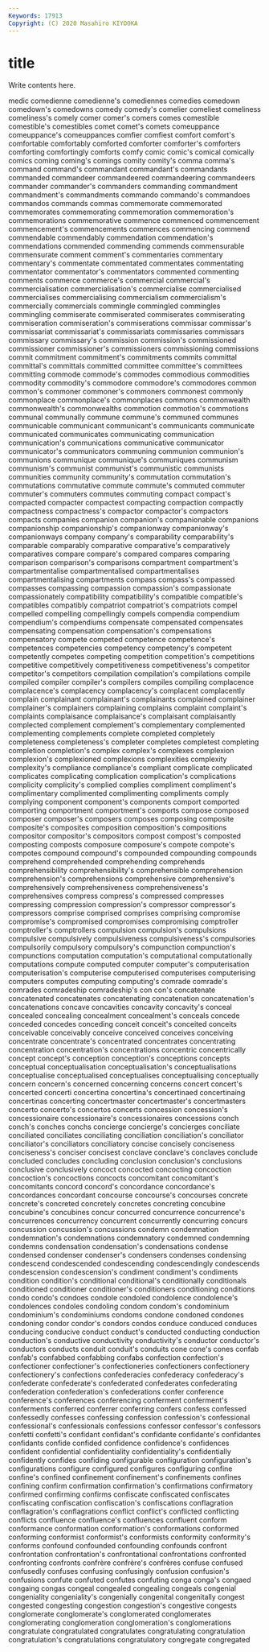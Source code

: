 ```yaml
---
Keywords: 17913
Copyright: (C) 2020 Masahiro KIYOOKA
---
```


# title

Write contents here.

medic comedienne comedienne's comediennes comedies comedown comedown's comedowns comedy comedy's
comelier comeliest comeliness comeliness's comely comer comer's comers comes comestible
comestible's comestibles comet comet's comets comeuppance comeuppance's comeuppances comfier comfiest
comfort comfort's comfortable comfortably comforted comforter comforter's comforters comforting comfortingly
comforts comfy comic comic's comical comically comics coming coming's comings
comity comity's comma comma's command command's commandant commandant's commandants commanded
commandeer commandeered commandeering commandeers commander commander's commanders commanding commandment commandment's
commandments commando commando's commandoes commandos commands commas commemorate commemorated commemorates
commemorating commemoration commemoration's commemorations commemorative commence commenced commencement commencement's commencements
commences commencing commend commendable commendably commendation commendation's commendations commended commending
commends commensurable commensurate comment comment's commentaries commentary commentary's commentate commentated
commentates commentating commentator commentator's commentators commented commenting comments commerce commerce's
commercial commercial's commercialisation commercialisation's commercialise commercialised commercialises commercialising commercialism commercialism's
commercially commercials commingle commingled commingles commingling commiserate commiserated commiserates commiserating
commiseration commiseration's commiserations commissar commissar's commissariat commissariat's commissariats commissaries commissars
commissary commissary's commission commission's commissioned commissioner commissioner's commissioners commissioning commissions
commit commitment commitment's commitments commits committal committal's committals committed committee
committee's committees committing commode commode's commodes commodious commodities commodity commodity's
commodore commodore's commodores common common's commoner commoner's commoners commonest commonly
commonplace commonplace's commonplaces commons commonwealth commonwealth's commonwealths commotion commotion's commotions
communal communally commune commune's communed communes communicable communicant communicant's communicants
communicate communicated communicates communicating communication communication's communications communicative communicator communicator's
communicators communing communion communion's communions communique communique's communiques communism communism's
communist communist's communistic communists communities community community's commutation commutation's commutations
commutative commute commute's commuted commuter commuter's commuters commutes commuting compact
compact's compacted compacter compactest compacting compaction compactly compactness compactness's compactor
compactor's compactors compacts companies companion companion's companionable companions companionship companionship's
companionway companionway's companionways company company's comparability comparability's comparable comparably comparative
comparative's comparatively comparatives compare compare's compared compares comparing comparison comparison's
comparisons compartment compartment's compartmentalise compartmentalised compartmentalises compartmentalising compartments compass compass's
compassed compasses compassing compassion compassion's compassionate compassionately compatibility compatibility's compatible
compatible's compatibles compatibly compatriot compatriot's compatriots compel compelled compelling compellingly
compels compendia compendium compendium's compendiums compensate compensated compensates compensating compensation
compensation's compensations compensatory compete competed competence competence's competences competencies competency
competency's competent competently competes competing competition competition's competitions competitive competitively
competitiveness competitiveness's competitor competitor's competitors compilation compilation's compilations compile compiled
compiler compiler's compilers compiles compiling complacence complacence's complacency complacency's complacent
complacently complain complainant complainant's complainants complained complainer complainer's complainers complaining
complains complaint complaint's complaints complaisance complaisance's complaisant complaisantly complected complement
complement's complementary complemented complementing complements complete completed completely completeness completeness's
completer completes completest completing completion completion's complex complex's complexes complexion
complexion's complexioned complexions complexities complexity complexity's compliance compliance's compliant complicate
complicated complicates complicating complication complication's complications complicity complicity's complied complies
compliment compliment's complimentary complimented complimenting compliments comply complying component component's
components comport comported comporting comportment comportment's comports compose composed composer
composer's composers composes composing composite composite's composites composition composition's compositions
compositor compositor's compositors compost compost's composted composting composts composure composure's
compote compote's compotes compound compound's compounded compounding compounds comprehend comprehended
comprehending comprehends comprehensibility comprehensibility's comprehensible comprehension comprehension's comprehensions comprehensive comprehensive's
comprehensively comprehensiveness comprehensiveness's comprehensives compress compress's compressed compresses compressing compression
compression's compressor compressor's compressors comprise comprised comprises comprising compromise compromise's
compromised compromises compromising comptroller comptroller's comptrollers compulsion compulsion's compulsions compulsive
compulsively compulsiveness compulsiveness's compulsories compulsorily compulsory compulsory's compunction compunction's compunctions
computation computation's computational computationally computations compute computed computer computer's computerisation
computerisation's computerise computerised computerises computerising computers computes computing computing's comrade
comrade's comrades comradeship comradeship's con con's concatenate concatenated concatenates concatenating
concatenation concatenation's concatenations concave concavities concavity concavity's conceal concealed concealing
concealment concealment's conceals concede conceded concedes conceding conceit conceit's conceited
conceits conceivable conceivably conceive conceived conceives conceiving concentrate concentrate's concentrated
concentrates concentrating concentration concentration's concentrations concentric concentrically concept concept's conception
conception's conceptions concepts conceptual conceptualisation conceptualisation's conceptualisations conceptualise conceptualised conceptualises
conceptualising conceptually concern concern's concerned concerning concerns concert concert's concerted
concerti concertina concertina's concertinaed concertinaing concertinas concerting concertmaster concertmaster's concertmasters
concerto concerto's concertos concerts concession concession's concessionaire concessionaire's concessionaires concessions
conch conch's conches conchs concierge concierge's concierges conciliate conciliated conciliates
conciliating conciliation conciliation's conciliator conciliator's conciliators conciliatory concise concisely conciseness
conciseness's conciser concisest conclave conclave's conclaves conclude concluded concludes concluding
conclusion conclusion's conclusions conclusive conclusively concoct concocted concocting concoction concoction's
concoctions concocts concomitant concomitant's concomitants concord concord's concordance concordance's concordances
concordant concourse concourse's concourses concrete concrete's concreted concretely concretes concreting
concubine concubine's concubines concur concurred concurrence concurrence's concurrences concurrency concurrent
concurrently concurring concurs concussion concussion's concussions condemn condemnation condemnation's condemnations
condemnatory condemned condemning condemns condensation condensation's condensations condense condensed condenser
condenser's condensers condenses condensing condescend condescended condescending condescendingly condescends condescension
condescension's condiment condiment's condiments condition condition's conditional conditional's conditionally conditionals
conditioned conditioner conditioner's conditioners conditioning conditions condo condo's condoes condole
condoled condolence condolence's condolences condoles condoling condom condom's condominium condominium's
condominiums condoms condone condoned condones condoning condor condor's condors condos
conduce conduced conduces conducing conducive conduct conduct's conducted conducting conduction
conduction's conductive conductivity conductivity's conductor conductor's conductors conducts conduit conduit's
conduits cone cone's cones confab confab's confabbed confabbing confabs confection
confection's confectioner confectioner's confectioneries confectioners confectionery confectionery's confections confederacies confederacy
confederacy's confederate confederate's confederated confederates confederating confederation confederation's confederations confer
conference conference's conferences conferencing conferment conferment's conferments conferred conferrer conferring
confers confess confessed confessedly confesses confessing confession confession's confessional confessional's
confessionals confessions confessor confessor's confessors confetti confetti's confidant confidant's confidante
confidante's confidantes confidants confide confided confidence confidence's confidences confident confidential
confidentiality confidentiality's confidentially confidently confides confiding configurable configuration configuration's configurations
configure configured configures configuring confine confine's confined confinement confinement's confinements
confines confining confirm confirmation confirmation's confirmations confirmatory confirmed confirming confirms
confiscate confiscated confiscates confiscating confiscation confiscation's confiscations conflagration conflagration's conflagrations
conflict conflict's conflicted conflicting conflicts confluence confluence's confluences confluent conform
conformance conformation conformation's conformations conformed conforming conformist conformist's conformists conformity
conformity's conforms confound confounded confounding confounds confront confrontation confrontation's confrontational
confrontations confronted confronting confronts confrère confrère's confrères confuse confused confusedly
confuses confusing confusingly confusion confusion's confusions confute confuted confutes confuting
conga conga's congaed congaing congas congeal congealed congealing congeals congenial
congeniality congeniality's congenially congenital congenitally congest congested congesting congestion congestion's
congestive congests conglomerate conglomerate's conglomerated conglomerates conglomerating conglomeration conglomeration's conglomerations
congratulate congratulated congratulates congratulating congratulation congratulation's congratulations congratulatory congregate congregated
